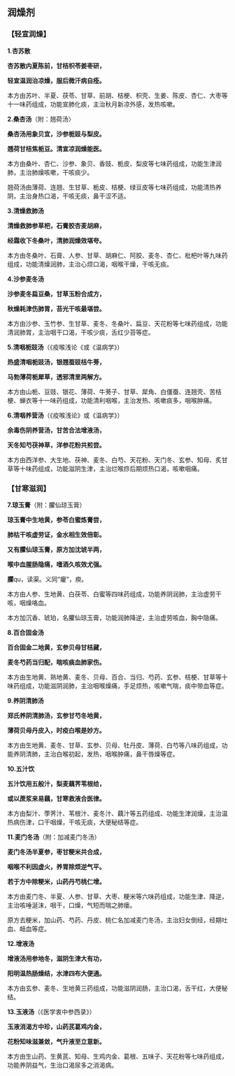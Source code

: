 ## **润燥剂**

### **【轻宣润燥】**

**1.杏苏散**

**杏苏散内夏陈前，甘桔枳苓姜枣研，** 

**轻宣温润治凉燥，服后微汗病自痊。**

本方由苏叶、半夏、茯苓、甘草、前胡、桔梗、枳壳、生姜、陈皮、杏仁、大枣等十一味药组成，功能宣肺化痰，主治秋月新凉外感，发热咳嗽。

**2.桑杏汤**（附：翘荷汤〉

**桑杏汤用象贝宜，沙参栀豉与梨皮。**

**翘荷甘桔焦栀豆。清宣凉润燥能医。**

本方由桑叶、杏仁、沙参、象贝、香豉、栀皮、梨皮等七味药组成，功能生津润肺，主治肺燥咳嗽，干咳痰少。

翘荷汤由薄荷、连翘、生甘草、栀皮、桔梗、绿豆皮等七味药组成，功能清热养阴，主治身热口渴，干咳无痰，鼻干涩不适。

**3.清燥救肺汤**

**清燥救肺参草杷，石膏胶杏麦胡麻，**

**经霜收下冬桑叶，清肺润燥效堪夸。**

本方由冬桑叶、石膏、人参、甘草、胡麻仁、阿胶、麦冬、杏仁、枇杷叶等九味药组成，功能清燥润肺，主治心烦口渴，咽喉干燥，干咳无痰。

**4.沙参麦冬汤**

**沙参麦冬扁豆桑，甘草玉粉合成方，**

**秋燥耗津伤肺胃，苔光干咳最堪尝。**

本方由沙参、玉竹参、生甘草、麦冬、冬桑叶、扁豆、天花粉等七味药组成，功能清润肺胃，主治咽干口渴，干咳少痰，舌红少苔等症。

**5.清咽栀豉汤**（《疫喉浅论《或《温病学》）

**热盛清咽栀豉汤，银翘蚕豉桔牛蒡，**

**马勃薄荷栀犀草，透邪清里两解方。**

本方由山栀、豆豉、银花、薄荷、牛蒡子、甘草、犀角、白僵蚕、连翘壳、苦桔梗、蝉衣等十一味药组成，功能清利咽喉，主治发热、咳嗽痰多，咽喉肿痛。

**6.清咽养营汤**（《疫喉浅论》或《温病学》）

**余毒伤阴养营汤，甘苦合法增液汤，**

**天冬知芍茯神草，洋参花粉共煎尝。**

本方由西洋参、大生地、茯神、麦冬、白芍、天花粉、天门冬、玄参、知母、炙甘草等十味药组成，功能滋阴生津，主治烂喉痧后期烦热口渴，咳嗽咽痛。

### **【甘寒滋润】**

**7.琼玉膏**（附：臞仙琼玉膏）

**琼玉膏中生地黄，参苓白蜜炼膏尝，**

**肺枯干咳虚劳证，金水相生效倍彰。**

**又有臞仙琼玉膏，原方加沈琥半两，**

**喉中血腥肠隐痛，嗜酒久咳效尤强。**

**臞**qu，读渠。义同“癯”，瘐。

本方由人参、生地黄、白茯苓、白蜜等四味药组成，功能养阴润肺，主治虚劳干咳，咽燥咯血。

本方加沉香、琥珀，名臞仙琼玉膏，功能润肺降逆，主治虚劳咳血，胸中隐痛。

**8.百合固金汤**

**百合固金二地黄，玄参贝母甘桔藏，**

**麦冬芍药当归配，喘咳痰血肺家伤。**

本方由生地黄、熟地黄、麦冬、贝母、百合、当归、芍药、玄参、桔梗、甘草等十味药组成，功能滋阴润肺，主治咽喉燥痛，手足烦热，咳嗽气喘，痰中带血等症。

**9.养阴清肺汤**

**郑氏养阴清肺汤，玄参甘芍冬地黄，**

**薄荷贝母丹皮入，时疫白喉是妙方。**

本方由生地黄、麦冬、甘草、玄参、贝母、牡丹皮、薄荷、白芍等八味药组成，功能养阴清肺，主治白喉初起，发热，咽喉肿痛，鼻干唇燥等症。

**10.五汁饮**

**五汁饮用五般汁，梨麦藕荠苇根给，**

**或以蔗浆来易藕，甘寒救液合医律。**

本方由梨汁、荸荠汁、苇根汁、麦冬汁、藕汁等五药组成、功能生津润燥，主治温热病伤津，口干咽燥，干咳无痰，大便秘结等症。

**11.麦门冬汤**（附：加减麦门冬汤）

**麦门冬汤半夏参，枣甘粳米共合成，**

**咽喉不利因虚火，养胃除烦逆气平。**

**若于方中除粳米，山药丹芍桃仁增。**

本方由麦门冬、半夏、人参、甘草、大枣、粳米等六味药组成，功能生津、降逆，主治咳唾涎沫，咽干，口燥，气短而喘之肺瘘。

原方去粳米，加山药、芍药、丹皮、桃仁名加减麦门冬汤，主治妇女倒经，经期吐血、衄血等症。

**12.增液汤**

**增液汤用参地冬，滋阴生津大有功，**

**阳明温热肠燥结，水津四布大便通。**

本方由玄参、麦冬、生地黄三药组成，功能滋阴润肠，主治口渴，舌干红，大便秘结。

**13.玉液汤**（《医学衷中参西录》）

**玉液消渴方中珍，山药芪葛鸡内金，**

**花粉知味滋兼敛，气升液至立意新。**

本方由生山药、生黄芪、知母、生鸡内金、葛根、五味子、天花粉等七味药组成，功能养阴益气，生治口渴尿多之消渴病。

